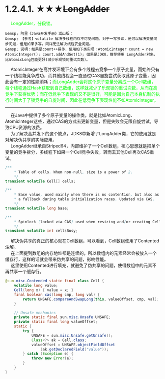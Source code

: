 


# 1.2.4.1. ★★★~~LongAdder~~  
<!-- 
阿里为什么推荐使用LongAdder，而不是volatile？ 
https://mp.weixin.qq.com/s/lpk5l4m0oFpPDDf6fl8mmQ

比AtomicLong更优秀的LongAdder确定不来了解一下吗？ 
https://mp.weixin.qq.com/s/rJAIoZLe9lnEcTj3SmgIZw

-->

&emsp; <font color = "lime">LongAdder，分段锁。</font>  

    &emsp; 阿里《Java开发手册》嵩山版：    
    &emsp; 【参考】volatile 解决多线程内存不可见问题。对于一写多读，是可以解决变量同步问题，但是如果多写，同样无法解决线程安全问题。  
    &emsp; 说明：如果是count++操作，使用如下类实现：AtomicInteger count = new AtomicInteger(); count.addAndGet(1); 如果是JDK8，推荐使用 LongAdder对象，比AtomicLong性能更好(减少乐观锁的重试次数)。  

&emsp; AtomicInteger在高并发环境下会有多个线程去竞争一个原子变量，而始终只有一个线程能竞争成功，而其他线程会一直通过CAS自旋尝试获取此原子变量，因此会有一定的性能消耗；<font color = "lime">而LongAdder会将这个原子变量分离成一个Cell数组，每个线程通过Hash获取到自己数组，这样就减少了乐观锁的重试次数，从而在高竞争下获得优势；而在低竞争下表现的又不是很好，可能是因为自己本身机制的执行时间大于了锁竞争的自旋时间，因此在低竞争下表现性能不如AtomicInteger。</font>  


------------------

&emsp; 在Java中提供了多个原子变量的操作类，就是比如AtomicLong、AtomicInteger这些，通过CAS的方式去更新变量，但是失败会无限自旋尝试，导致CPU资源的浪费。  
&emsp; 为了解决高并发下的这个缺点，JDK8中新增了LongAdder类，它的使用就是对解决伪共享的实际应用。  
&emsp; LongAdder继承自Striped64，内部维护了一个Cell数组，核心思想就是把单个变量的竞争拆分，多线程下如果一个Cell竞争失败，转而去其他Cell再次CAS重试。  

```java
/**
    * Table of cells. When non-null, size is a power of 2.
    */
transient volatile Cell[] cells;

/**
    * Base value, used mainly when there is no contention, but also as
    * a fallback during table initialization races. Updated via CAS.
    */
transient volatile long base;

/**
    * Spinlock (locked via CAS) used when resizing and/or creating Cells.
    */
transient volatile int cellsBusy;
```

&emsp; 解决伪共享的真正的核心就在Cell数组，可以看到，Cell数组使用了Contented注解。  
&emsp; 在上面提到数组的内存地址都是连续的，所以数组内的元素经常会被放入一个缓存行，这样的话就会带来伪共享的问题，影响性能。  
&emsp; 这里使用Contented进行填充，就避免了伪共享的问题，使得数组中的元素不再共享一个缓存行。  

```java
@sun.misc.Contended static final class Cell {
    volatile long value;
    Cell(long x) { value = x; }
    final boolean cas(long cmp, long val) {
        return UNSAFE.compareAndSwapLong(this, valueOffset, cmp, val);
    }

    // Unsafe mechanics
    private static final sun.misc.Unsafe UNSAFE;
    private static final long valueOffset;
    static {
        try {
            UNSAFE = sun.misc.Unsafe.getUnsafe();
            Class<?> ak = Cell.class;
            valueOffset = UNSAFE.objectFieldOffset
                (ak.getDeclaredField("value"));
        } catch (Exception e) {
            throw new Error(e);
        }
    }
}
```

